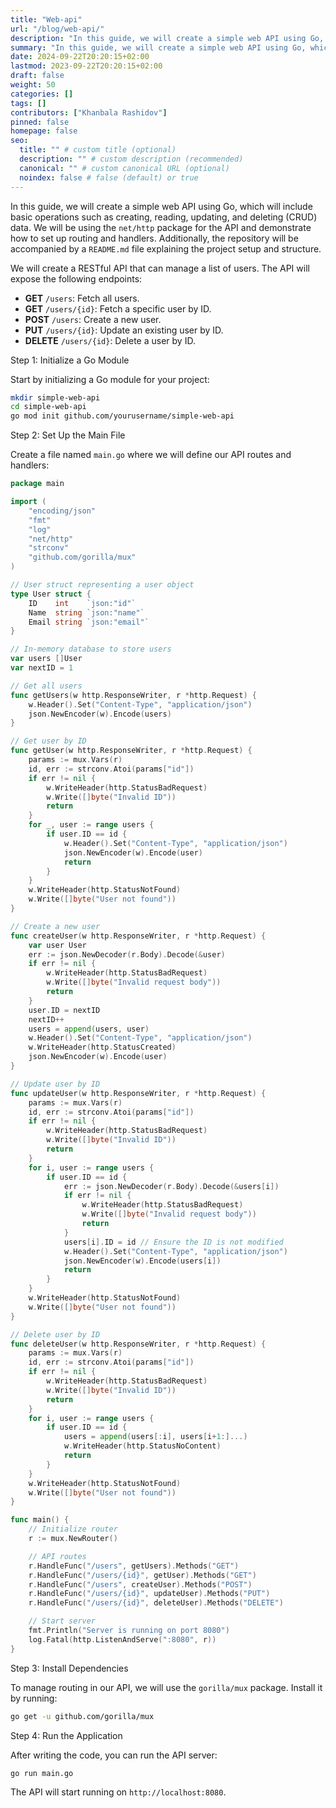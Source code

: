 ```yaml
---
title: "Web-api"
url: "/blog/web-api/"
description: "In this guide, we will create a simple web API using Go, which will include basic operations such as creating, reading, updating, and deleting (CRUD) data. We will be using the net/http package for the API and demonstrate how to set up routing and handlers. Additionally, the repository will be accompanied by a README.md file explaining the project setup and structure."
summary: "In this guide, we will create a simple web API using Go, which will include basic operations such as creating, reading, updating, and deleting (CRUD) data. We will be using the net/http package for the API and demonstrate how to set up routing and handlers. Additionally, the repository will be accompanied by a README.md file explaining the project setup and structure."
date: 2024-09-22T20:20:15+02:00
lastmod: 2023-09-22T20:20:15+02:00
draft: false
weight: 50
categories: []
tags: []
contributors: ["Khanbala Rashidov"]
pinned: false
homepage: false
seo:
  title: "" # custom title (optional)
  description: "" # custom description (recommended)
  canonical: "" # custom canonical URL (optional)
  noindex: false # false (default) or true
---
```


In this guide, we will create a simple web API using Go, which will include basic operations such as creating, reading, updating, and deleting (CRUD) data. We will be using the `net/http` package for the API and demonstrate how to set up routing and handlers. Additionally, the repository will be accompanied by a `README.md` file explaining the project setup and structure.



We will create a RESTful API that can manage a list of users. The API will expose the following endpoints:

- **GET** `/users`: Fetch all users.
- **GET** `/users/{id}`: Fetch a specific user by ID.
- **POST** `/users`: Create a new user.
- **PUT** `/users/{id}`: Update an existing user by ID.
- **DELETE** `/users/{id}`: Delete a user by ID.



 Step 1: Initialize a Go Module

Start by initializing a Go module for your project:

```bash
mkdir simple-web-api
cd simple-web-api
go mod init github.com/yourusername/simple-web-api
```

Step 2: Set Up the Main File

Create a file named `main.go` where we will define our API routes and handlers:

```go
package main

import (
	"encoding/json"
	"fmt"
	"log"
	"net/http"
	"strconv"
	"github.com/gorilla/mux"
)

// User struct representing a user object
type User struct {
	ID    int    `json:"id"`
	Name  string `json:"name"`
	Email string `json:"email"`
}

// In-memory database to store users
var users []User
var nextID = 1

// Get all users
func getUsers(w http.ResponseWriter, r *http.Request) {
	w.Header().Set("Content-Type", "application/json")
	json.NewEncoder(w).Encode(users)
}

// Get user by ID
func getUser(w http.ResponseWriter, r *http.Request) {
	params := mux.Vars(r)
	id, err := strconv.Atoi(params["id"])
	if err != nil {
		w.WriteHeader(http.StatusBadRequest)
		w.Write([]byte("Invalid ID"))
		return
	}
	for _, user := range users {
		if user.ID == id {
			w.Header().Set("Content-Type", "application/json")
			json.NewEncoder(w).Encode(user)
			return
		}
	}
	w.WriteHeader(http.StatusNotFound)
	w.Write([]byte("User not found"))
}

// Create a new user
func createUser(w http.ResponseWriter, r *http.Request) {
	var user User
	err := json.NewDecoder(r.Body).Decode(&user)
	if err != nil {
		w.WriteHeader(http.StatusBadRequest)
		w.Write([]byte("Invalid request body"))
		return
	}
	user.ID = nextID
	nextID++
	users = append(users, user)
	w.Header().Set("Content-Type", "application/json")
	w.WriteHeader(http.StatusCreated)
	json.NewEncoder(w).Encode(user)
}

// Update user by ID
func updateUser(w http.ResponseWriter, r *http.Request) {
	params := mux.Vars(r)
	id, err := strconv.Atoi(params["id"])
	if err != nil {
		w.WriteHeader(http.StatusBadRequest)
		w.Write([]byte("Invalid ID"))
		return
	}
	for i, user := range users {
		if user.ID == id {
			err := json.NewDecoder(r.Body).Decode(&users[i])
			if err != nil {
				w.WriteHeader(http.StatusBadRequest)
				w.Write([]byte("Invalid request body"))
				return
			}
			users[i].ID = id // Ensure the ID is not modified
			w.Header().Set("Content-Type", "application/json")
			json.NewEncoder(w).Encode(users[i])
			return
		}
	}
	w.WriteHeader(http.StatusNotFound)
	w.Write([]byte("User not found"))
}

// Delete user by ID
func deleteUser(w http.ResponseWriter, r *http.Request) {
	params := mux.Vars(r)
	id, err := strconv.Atoi(params["id"])
	if err != nil {
		w.WriteHeader(http.StatusBadRequest)
		w.Write([]byte("Invalid ID"))
		return
	}
	for i, user := range users {
		if user.ID == id {
			users = append(users[:i], users[i+1:]...)
			w.WriteHeader(http.StatusNoContent)
			return
		}
	}
	w.WriteHeader(http.StatusNotFound)
	w.Write([]byte("User not found"))
}

func main() {
	// Initialize router
	r := mux.NewRouter()

	// API routes
	r.HandleFunc("/users", getUsers).Methods("GET")
	r.HandleFunc("/users/{id}", getUser).Methods("GET")
	r.HandleFunc("/users", createUser).Methods("POST")
	r.HandleFunc("/users/{id}", updateUser).Methods("PUT")
	r.HandleFunc("/users/{id}", deleteUser).Methods("DELETE")

	// Start server
	fmt.Println("Server is running on port 8080")
	log.Fatal(http.ListenAndServe(":8080", r))
}
```

Step 3: Install Dependencies

To manage routing in our API, we will use the `gorilla/mux` package. Install it by running:

```bash
go get -u github.com/gorilla/mux
```

Step 4: Run the Application

After writing the code, you can run the API server:

```bash
go run main.go
```

The API will start running on `http://localhost:8080`.

